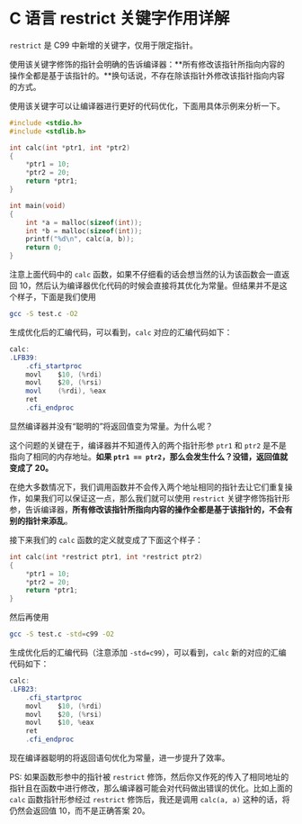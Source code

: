 # C 语言 restrict 关键字作用详解

`restrict` 是 C99 中新增的关键字，仅用于限定指针。

使用该关键字修饰的指针会明确的告诉编译器：**所有修改该指针所指向内容的操作全都是基于该指针的。**换句话说，不存在除该指针外修改该指针指向内容的方式。

使用该关键字可以让编译器进行更好的代码优化，下面用具体示例来分析一下。

```cpp
#include <stdio.h>#include <stdlib.h>int calc(int *ptr1, int *ptr2){    *ptr1 = 10;    *ptr2 = 20;    return *ptr1;}int main(void){    int *a = malloc(sizeof(int));    int *b = malloc(sizeof(int));    printf("%d\n", calc(a, b));    return 0;}
```

注意上面代码中的 `calc` 函数，如果不仔细看的话会想当然的认为该函数会一直返回 10，然后认为编译器优化代码的时候会直接将其优化为常量。但结果并不是这个样子，下面是我们使用

```bash
gcc -S test.c -O2
```

生成优化后的汇编代码，可以看到，`calc` 对应的汇编代码如下：

```as
calc:.LFB39:	.cfi_startproc	movl	$10, (%rdi)	movl	$20, (%rsi)	movl	(%rdi), %eax	ret	.cfi_endproc
```

显然编译器并没有“聪明的”将返回值变为常量。为什么呢？

这个问题的关键在于，编译器并不知道传入的两个指针形参 `ptr1` 和 `ptr2` 是不是指向了相同的内存地址。**如果 `ptr1 == ptr2`，那么会发生什么？没错，返回值就变成了 20。**

在绝大多数情况下，我们调用函数并不会传入两个地址相同的指针去让它们重复操作，如果我们可以保证这一点，那么我们就可以使用 `restrict` 关键字修饰指针形参，告诉编译器，**所有修改该指针所指向内容的操作全都是基于该指针的，不会有别的指针来添乱**。

接下来我们的 `calc` 函数的定义就变成了下面这个样子：

```cpp
int calc(int *restrict ptr1, int *restrict ptr2){    *ptr1 = 10;    *ptr2 = 20;    return *ptr1;}
```

然后再使用

```bash
gcc -S test.c -std=c99 -O2
```

生成优化后的汇编代码（注意添加 `-std=c99`），可以看到，`calc` 新的对应的汇编代码如下：

```as
calc:.LFB23:	.cfi_startproc	movl	$10, (%rdi)	movl	$20, (%rsi)	movl	$10, %eax	ret	.cfi_endproc
```

现在编译器聪明的将返回语句优化为常量，进一步提升了效率。

PS: 如果函数形参中的指针被 `restrict` 修饰，然后你又作死的传入了相同地址的指针且在函数中进行修改，那么编译器可能会对代码做出错误的优化。比如上面的 `calc` 函数指针形参经过 `restrict` 修饰后，我还是调用 `calc(a, a)` 这种的话，将仍然会返回值 10，而不是正确答案 20。

